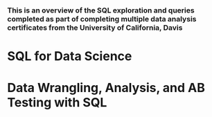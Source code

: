 ### This is an overview of the SQL exploration and queries completed as part of completing multiple data analysis certificates from the University of California, Davis
# SQL for Data Science
# Data Wrangling, Analysis, and AB Testing with SQL
